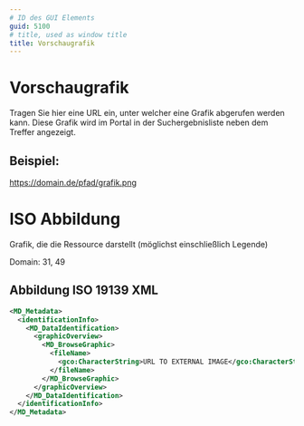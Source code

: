 ```yaml
---
# ID des GUI Elements
guid: 5100
# title, used as window title
title: Vorschaugrafik
---
```


# Vorschaugrafik

Tragen Sie hier eine URL ein, unter welcher eine Grafik abgerufen werden kann. Diese Grafik wird im Portal in der Suchergebnisliste neben dem Treffer angezeigt.

## Beispiel:

https://domain.de/pfad/grafik.png

# ISO Abbildung

Grafik, die die Ressource darstellt (möglichst einschließlich Legende)

Domain: 31, 49


## Abbildung ISO 19139 XML

```XML
<MD_Metadata>
  <identificationInfo>
    <MD_DataIdentification>
      <graphicOverview>
        <MD_BrowseGraphic>
          <fileName>
            <gco:CharacterString>URL TO EXTERNAL IMAGE</gco:CharacterString>
          </fileName>
        </MD_BrowseGraphic>
      </graphicOverview>
    </MD_DataIdentification>
  </identificationInfo>
</MD_Metadata>
```